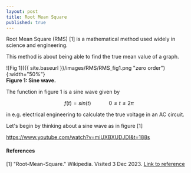 ```yaml
---
layout: post
title: Root Mean Square
published: true
---
```


Root Mean Square (RMS) [1] is a mathematical method used widely in science and engineering.

This method is about being able to find the true mean value of a graph. 

![Fig 1]({{ site.baseurl }}/images/RMS/RMS_fig1.png "zero order"){:width="50%"}  
**Figure 1: Sine wave.**

The function in figure 1 is a sine wave given by

$$f(t) = sin(t) \qquad \quad 0\leq t \leq 2\pi$$

in e.g. electrical engineering to calculate the true voltage in an AC circuit. 

Let's begin by thinking about a sine wave as in figure [1]




https://www.youtube.com/watch?v=miUXBXUDJDI&t=188s

#### References

[1] "Root-Mean-Square." Wikipedia. Visited 3 Dec 2023. [Link to reference](https://en.wikipedia.org/wiki/Root_mean_square)
